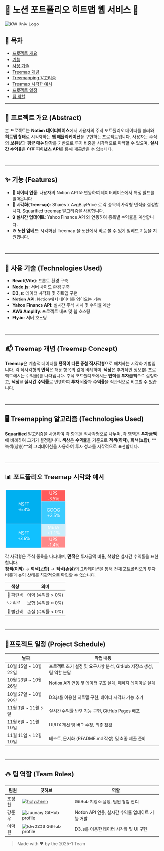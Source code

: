 # 🌟 노션 포트폴리오 히트맵 웹 서비스 🚀

<img src="https://upload.wikimedia.org/wikipedia/en/thumb/2/2f/Kwangwoon_University_logo.svg/1200px-Kwangwoon_University_logo.svg.png" alt="KW Univ Logo" width="50px" height="50px"> 



## 📖 목차
- [프로젝트 개요](#about-the-project)
- [기능](#features)
- [사용 기술](#Technologies)
- [Treemap 개념](#treemap)
- [Treemapping 알고리즘](#treemapping)
- [Treamap 시각화 예시](#example)
- [프로젝트 일정](#schedule)
- [팀 역할](#team)

---

<h2 id="about-the-project"> 🌟 프로젝트 개요 (Abstract) </h2>

본 프로젝트는 **Notion 데이터베이스**에서 사용자의 주식 포트폴리오 데이터를 불러와 **히트맵 형태**로 시각화하는 **웹 애플리케이션**을 구현하는 프로젝트입니다. 사용자는 주식의 **보유량**과 **평균 매수 단가**를 기반으로 투자 비중을 시각적으로 파악할 수 있으며, **실시간 수익률**을 **야후 파이낸스 API**를 통해 제공받을 수 있습니다.


</br>

---

<h2 id="features"> ✨ 기능 (Features) </h2>

- 🚀 **데이터 연동**: 사용자의 Notion API 와 연동하여 데이터베이스에서 특정 필드를 읽어옵니다.
- 🎨 **시각화(Treemap)**: Shares x AvgBuyPrice 로 각 종목의 사각형 면적을 결정합니다. Squarified treemap 알고리즘을 사용합니다.
- 🔒 **실시간 업데이트**: Yahoo Finance API 와 연동하여 종목별 수익률을 계산합니다.
- ⚙️ **노션 임베드**: 시각화된 Treemap 을 노션에서 바로 볼 수 있게 임베드 기능을 지원합니다.

</br>

---

<h2 id="Technologies">🚀 사용 기술 (Technologies Used)</h2>

- **React(Vite)**: 프론트 환경 구축
- **Node.js**: 서버 사이드 환경 구축
- **D3.js**: 데이터 시각화 및 히트맵 구현
- **Notion API**: Notion에서 데이터를 읽어오는 기능
- **Yahoo Finance API**: 실시간 주식 시세 및 수익률 계산
- **AWS Amplify**: 프로젝트 배포 및 웹 호스팅
- **Fly.io**: 서버 호스팅
</br>

---

<h2 id="treemap"> 📬 Treemap 개념 (Treemap Concept)</h2>

**Treemap**은 계층적 데이터를 **면적이 다른 중첩 직사각형**으로 배치하는 시각화 기법입니다. 각 직사각형의 **면적**은 해당 항목의 값에 비례하며, **색상**은 추가적인 정보(본 프로젝트에서는 수익률)를 나타냅니다. 주식 포트폴리오에서는 **면적**을 **투자금액**으로 설정하고, **색상**을 **실시간 수익률**로 반영하여 **투자 비중**과 **수익률**을 직관적으로 비교할 수 있습니다.

</br>

---

<h2 id="treemapping"> 🖥️ Treemapping 알고리즘 (Technologies Used)</h2>

**Squarified** 알고리즘을 사용하여 각 항목을 직사각형으로 나누며, 각 영역은 **투자금액**에 비례하여 크기가 결정됩니다.
**색상**은 **수익률**을 기준으로 **적색(하락)**, **회색(보합)**, **녹색(상승)**의 그라데이션을 사용하여 투자 성과를 시각적으로 표현합니다.

</br>

---

<h2 id="example" >📊 포트폴리오 Treemap 시각화 예시</h3>

<p >
  <img src="assets/treemap-example.png" alt="Portfolio Treemap Example" width="200px" />
</p>

<p>
  각 사각형은 주식 종목을 나타내며, <b>면적</b>은 투자금액 비율, 
  <b>색상</b>은 실시간 수익률을 표현합니다.<br/>
  <b>청색(이익)</b> → <b>회색(보합)</b> → <b>적색(손실)</b>의 그라데이션을 통해 
  전체 포트폴리오의 투자 비중과 손익 상태를 직관적으로 확인할 수 있습니다.
</p>

| 색상 | 의미 |
|------|------|
| 🔵 파란색 | 이익 (수익률 > 0%) |
| ⚪ 회색 | 보합 (수익률 ≈ 0%) |
| 🔴 빨간색 | 손실 (수익률 < 0%) |

</br>

---
<h2 id="schedule"> 📅프로젝트 일정 (Project Schedule) </h2>

| 날짜 | 작업 내용 |
|------|----------|
| 10월 15일 ~ 10월 22일 | 프로젝트 초기 설정 및 요구사항 분석, GitHub 저장소 생성, 팀 역할 분담 |
| 10월 23일 ~ 10월 26일 | Notion API 연동 및 데이터 구조 설계, 페이지 레이아웃 설계 |
| 10월 27일 ~ 10월 30일 | D3.js를 이용한 히트맵 구현, 데이터 시각화 기능 추가 |
| 11월 1일 ~ 11월 5일 | 실시간 수익률 반영 기능 구현, GitHub Pages 배포 |
| 11월 6일 ~ 11월 10일 | UI/UX 개선 및 버그 수정, 최종 점검 |
| 11월 11일 ~ 12월 10일 | 테스트, 문서화 (README.md 작성) 및 최종 제출 준비 |

</br>

---
<h2 id="team"> ⛄️ 팀 역할 (Team Roles)</h2>

| 팀원 | 깃허브 | 역할 |
|------|------|-----------|
| 조성찬 | [<img src="https://github.com/holychann.png" alt="holychann" width="120" height="120" />](https://github.com/holychann) | GitHub 저장소 설정, 팀원 협업 관리 |
| 강준우 | <img src="https://github.com/Juunary.png" alt="Juunary GitHub profile" width="120" height="120" /> | Notion API 연동, 실시간 수익률 업데이트 기능 개발 |
| 이덕원 | <img src="https://github.com/ldw0228.png" alt="ldw0228 GitHub profile" width="120" height="120" /> | D3.js를 이용한 데이터 시각화 및 UI 구현 |

> Made with ❤️ by the 2025-1 Team

